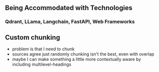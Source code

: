 ## Being Accommodated with Technologies
### Qdrant, LLama, Langchain, FastAPI, Web Frameworks


## Custom chunking
- problem is that I need to chunk
- sources agree just randomly chunking isn't the best, even with overlap
- maybe I can make something a little more contextually aware by including multilevel-headings